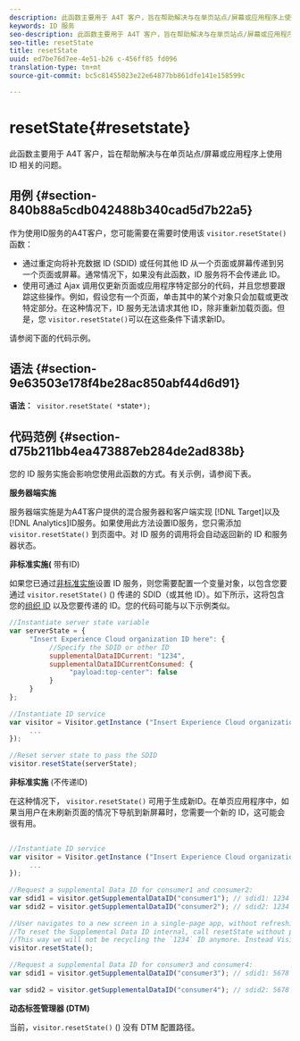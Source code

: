 ```yaml
---
description: 此函数主要用于 A4T 客户，旨在帮助解决与在单页站点/屏幕或应用程序上使用 ID 相关的问题。
keywords: ID 服务
seo-description: 此函数主要用于 A4T 客户，旨在帮助解决与在单页站点/屏幕或应用程序上使用 ID 相关的问题。
seo-title: resetState
title: resetState
uuid: ed7be76d7ee-4e51-b26 c-456ff85 fd096
translation-type: tm+mt
source-git-commit: bc5c81455023e22e64877bb861dfe141e158599c

---
```



# resetState{#resetstate}

此函数主要用于 A4T 客户，旨在帮助解决与在单页站点/屏幕或应用程序上使用 ID 相关的问题。

## 用例 {#section-840b88a5cdb042488b340cad5d7b22a5}

作为使用ID服务的A4T客户，您可能需要在需要时使用该 `visitor.resetState()` 函数：

* 通过重定向将补充数据 ID (SDID) 或任何其他 ID 从一个页面或屏幕传递到另一个页面或屏幕。通常情况下，如果没有此函数，ID 服务将不会传递此 ID。
* 使用可通过 Ajax 调用仅更新页面或应用程序特定部分的代码，并且您想要跟踪这些操作。例如，假设您有一个页面，单击其中的某个对象只会加载或更改特定部分。在这种情况下，ID 服务无法请求其他 ID，除非重新加载页面。但是，您 `visitor.resetState()`可以在这些条件下请求新ID。

请参阅下面的代码示例。

## 语法 {#section-9e63503e178f4be28ac850abf44d6d91}

**语法：**` visitor.resetState( *`state`*);`

## 代码范例 {#section-d75b211bb4ea473887eb284de2ad838b}

您的 ID 服务实施会影响您使用此函数的方式。有关示例，请参阅下表。

**服务器端实施**

服务器端实施是为A4T客户提供的混合服务器和客户端实现 [!DNL Target]以及 [!DNL Analytics]ID服务。如果使用此方法设置ID服务，您只需添加 `visitor.resetState()` 到页面中。对 ID 服务的调用将会自动返回新的 ID 和服务器状态。

**非标准实施(** 带有ID)

如果您已通过[非标准实施](../../implementation-guides/implementation-guides.md#section-2c4f2db1f9704315a7cccab6d2e07113)设置 ID 服务，则您需要配置一个变量对象，以包含您要通过 `visitor.resetState()` () 传递的 SDID（或其他 ID）。如下所示，这将包含您的[组织 ID](../../reference/requirements.md#section-a02f537129a64ffbb690d5738d360c26) 以及您要传递的 ID。您的代码可能与以下示例类似。

```js
//Instantiate server state variable 
var serverState = { 
     "Insert Experience Cloud organization ID here": { 
          //Specify the SDID or other ID 
          supplementalDataIDCurrent: "1234", 
          supplementalDataIDCurrentConsumed: { 
               "payload:top-center": false 
          } 
     } 
}; 
 
//Instantiate ID service 
var visitor = Visitor.getInstance ("Insert Experience Cloud organization ID here", { 
     ... 
}); 
 
//Reset server state to pass the SDID 
visitor.resetState(serverState);
```

**非标准实施** (不传递ID)

在这种情况下， `visitor.resetState()` 可用于生成新ID。在单页应用程序中，如果当用户在未刷新页面的情况下导航到新屏幕时，您需要一个新的 ID，这可能会很有用。

```js
 
//Instantiate ID service 
var visitor = Visitor.getInstance ("Insert Experience Cloud organization ID here", { 
     ... 
}); 
 
//Request a supplemental Data ID for consumer1 and consumer2: 
var sdid1 = visitor.getSupplementalDataID("consumer1"); // sdid1: 1234 
var sdid2 = visitor.getSupplementalDataID("consumer2"); // sdid2: 1234 
 
//User navigates to a new screen in a single-page app, without refreshing the page. 
//To reset the Supplemental Data ID internal, call resetState without passing any parameters. 
//This way we will not be recycling the `1234` ID anymore. Instead Visitor will generate a new supplemental Data ID going forward. 
visitor.resetState(); 
 
//Request a supplemental Data ID for consumer3 and consumer4: 
var sdid1 = visitor.getSupplementalDataID("consumer3"); // sdid1: 5678 
 
var sdid2 = visitor.getSupplementalDataID("consumer4"); // sdid2: 5678
```

**动态标签管理器 (DTM)**

当前，`visitor.resetState()` () 没有 DTM 配置路径。
